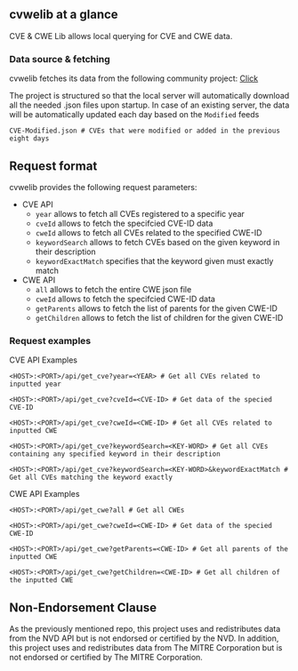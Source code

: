 ## cvwelib at a glance

CVE & CWE Lib allows local querying for CVE and CWE data.

### Data source & fetching

cvwelib fetches its data from the following community project: [Click](https://github.com/fkie-cad/nvd-json-data-feeds)

The project is structured so that the local server will automatically download all the needed .json files upon startup.
In case of an existing server, the data will be automatically updated each day based on the `Modified` feeds

```plain
CVE-Modified.json # CVEs that were modified or added in the previous eight days
```

## Request format

cvwelib provides the following request parameters:
- CVE API
    - `year` allows to fetch all CVEs registered to a specific year
    - `cveId` allows to fetch the specifcied CVE-ID data
    - `cweId` allows to fetch all CVEs related to the specified CWE-ID
    - `keywordSearch` allows to fetch CVEs based on the given keyword in their description
    - `keywordExactMatch` specifies that the keyword given must exactly match
- CWE API
    - `all` allows to fetch the entire CWE json file 
    - `cweId` allows to fetch the specifcied CWE-ID data
    - `getParents` allows to fetch the list of parents for the given CWE-ID
    - `getChildren` allows to fetch the list of children for the given CWE-ID

### Request examples

CVE API Examples

```plain
<HOST>:<PORT>/api/get_cve?year=<YEAR> # Get all CVEs related to inputted year
```

```plain
<HOST>:<PORT>/api/get_cve?cveId=<CVE-ID> # Get data of the specied CVE-ID
```

```plain
<HOST>:<PORT>/api/get_cve?cweId=<CWE-ID> # Get all CVEs related to inputted CWE
```

```plain
<HOST>:<PORT>/api/get_cve?keywordSearch=<KEY-WORD> # Get all CVEs containing any specified keyword in their description
```

```plain
<HOST>:<PORT>/api/get_cve?keywordSearch=<KEY-WORD>&keywordExactMatch # Get all CVEs matching the keyword exactly
```

CWE API Examples

```plain
<HOST>:<PORT>/api/get_cwe?all # Get all CWEs
```

```plain
<HOST>:<PORT>/api/get_cwe?cweId=<CWE-ID> # Get data of the specied CWE-ID
```

```plain
<HOST>:<PORT>/api/get_cwe?getParents=<CWE-ID> # Get all parents of the inputted CWE
```

```plain
<HOST>:<PORT>/api/get_cwe?getChildren=<CWE-ID> # Get all children of the inputted CWE
```

## Non-Endorsement Clause

As the previously mentioned repo, this project uses and redistributes data from the NVD API but is not endorsed or certified by the NVD.
In addition, this project uses and redistributes data from The MITRE Corporation but is not endorsed or certified by The MITRE Corporation.
